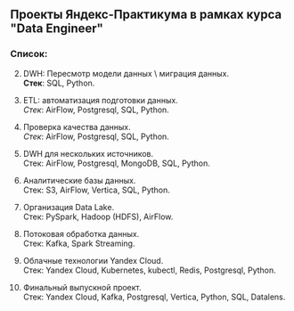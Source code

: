 ## Проекты Яндекс-Практикума в рамках курса "Data Engineer"

### Список:

2. DWH: Пересмотр модели данных \ миграция данных.  
**Стек**: SQL, Python.

3. ETL: автоматизация подготовки данных.  
*Стек*: AirFlow, Postgresql, SQL, Python.

4. Проверка качества данных.  
*Стек*: AirFlow, Postgresql, SQL, Python.

5. DWH для нескольких источников.  
Стек: AirFlow, Postgresql, MongoDB, SQL, Python.

6. Аналитические базы данных.  
Стек: S3, AirFlow, Vertica, SQL, Python.

7. Организация Data Lake.  
Стек: PySpark, Hadoop (HDFS), AirFlow.

8. Потоковая обработка данных.  
Стек: Kafka, Spark Streaming.

9. Облачные технологии Yandex Cloud.  
Стек: Yandex Cloud, Kubernetes, kubectl, Redis, Postgresql, Python.

10. Финальный выпускной проект.  
Стек: Yandex Cloud, Kafka, Postgresql, Vertica, Python, SQL, Datalens.

